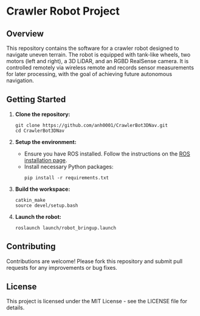 
# Crawler Robot Project

## Overview
This repository contains the software for a crawler robot designed to navigate uneven terrain. The robot is equipped with tank-like wheels, two motors (left and right), a 3D LiDAR, and an RGBD RealSense camera. It is controlled remotely via wireless remote and records sensor measurements for later processing, with the goal of achieving future autonomous navigation.

## Getting Started
1. **Clone the repository:**
    ```
    git clone https://github.com/anh0001/CrawlerBot3DNav.git
    cd CrawlerBot3DNav
    ```

2. **Setup the environment:**
    - Ensure you have ROS installed. Follow the instructions on the [ROS installation page](http://wiki.ros.org/ROS/Installation).
    - Install necessary Python packages:
        ```
        pip install -r requirements.txt
        ```

3. **Build the workspace:**
    ```
    catkin_make
    source devel/setup.bash
    ```

4. **Launch the robot:**
    ```
    roslaunch launch/robot_bringup.launch
    ```

## Contributing
Contributions are welcome! Please fork this repository and submit pull requests for any improvements or bug fixes.

## License
This project is licensed under the MIT License - see the LICENSE file for details.
